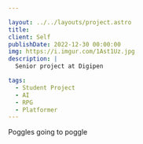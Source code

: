 ```yaml
---

layout: ../../layouts/project.astro
title:  
client: Self
publishDate: 2022-12-30 00:00:00
img: https://i.imgur.com/1Ast1Uz.jpg
description: |
  Senior project at Digipen

tags:
  - Student Project
  - AI
  - RPG
  - Platformer
---
```


Poggles going to poggle
